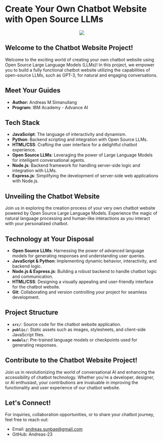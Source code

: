# Create Your Own Chatbot Website with Open Source LLMs

<p align="center">
  <img src="https://www.example.com/chatbot_image.jpg">
</p>

## Welcome to the Chatbot Website Project!

Welcome to the exciting world of creating your own chatbot website using Open Source Large Language Models (LLMs)! In this project, we empower you to build a fully functional chatbot website utilizing the capabilities of open-source LLMs, such as GPT-3, for natural and engaging conversations.

## Meet Your Guides

- **Author:** Andreas M Simanullang
- **Program:** IBM Academy - Advance AI 


## Tech Stack

- **JavaScript**: The language of interactivity and dynamism.
- **Python**: Backend scripting and integration with Open Source LLMs.
- **HTML/CSS**: Crafting the user interface for a delightful chatbot experience.
- **Open Source LLMs**: Leveraging the power of Large Language Models for intelligent conversational agents.
- **Node.js**: Backend framework for handling server-side logic and integration with LLMs.
- **Express.js**: Simplifying the development of server-side web applications with Node.js.

## Unveiling the Chatbot Website

Join us in exploring the creation process of your very own chatbot website powered by Open Source Large Language Models. Experience the magic of natural language processing and human-like interactions as you interact with your personalized chatbot.

## Technology at Your Disposal

- **Open Source LLMs**: Harnessing the power of advanced language models for generating responses and understanding user queries.
- **JavaScript & Python**: Implementing dynamic behavior, interactivity, and backend logic.
- **Node.js & Express.js**: Building a robust backend to handle chatbot logic and communication.
- **HTML/CSS**: Designing a visually appealing and user-friendly interface for the chatbot website.
- **Git**: Collaborating and version controlling your project for seamless development.

## Project Structure

- **`src/`**: Source code for the chatbot website application.
- **`public/`**: Static assets such as images, stylesheets, and client-side JavaScript files.
- **`models/`**: Pre-trained language models or checkpoints used for generating responses.

## Contribute to the Chatbot Website Project!

Join us in revolutionizing the world of conversational AI and enhancing the accessibility of chatbot technology. Whether you're a developer, designer, or AI enthusiast, your contributions are invaluable in improving the functionality and user experience of our chatbot website.

## Let's Connect!

For inquiries, collaboration opportunities, or to share your chatbot journey, feel free to reach out:
- Email: andreas.sunbae@gmail.com
- GitHub: Andreas-23

